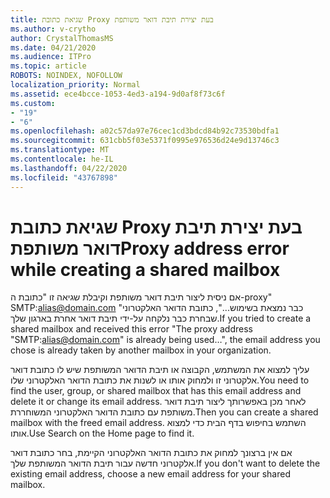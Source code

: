 ```yaml
---
title: שגיאת כתובת Proxy בעת יצירת תיבת דואר משותפת
ms.author: v-crytho
author: CrystalThomasMS
ms.date: 04/21/2020
ms.audience: ITPro
ms.topic: article
ROBOTS: NOINDEX, NOFOLLOW
localization_priority: Normal
ms.assetid: ece4bcce-1053-4ed3-a194-9d0af8f73c6f
ms.custom:
- "19"
- "6"
ms.openlocfilehash: a02c57da97e76cec1cd3bdcd84b92c73530bdfa1
ms.sourcegitcommit: 631cbb5f03e5371f0995e976536d24e9d13746c3
ms.translationtype: MT
ms.contentlocale: he-IL
ms.lasthandoff: 04/22/2020
ms.locfileid: "43767898"
---
```

# <a name="proxy-address-error-while-creating-a-shared-mailbox"></a><span data-ttu-id="10398-102">שגיאת כתובת Proxy בעת יצירת תיבת דואר משותפת</span><span class="sxs-lookup"><span data-stu-id="10398-102">Proxy address error while creating a shared mailbox</span></span>

<span data-ttu-id="10398-103">אם ניסית ליצור תיבת דואר משותפת וקיבלת שגיאה זו "כתובת ה-proxy" SMTP:alias@domain.com "כבר נמצאת בשימוש...", כתובת הדואר האלקטרוני שבחרת כבר נלקחה על-ידי תיבת דואר אחרת בארגון שלך.</span><span class="sxs-lookup"><span data-stu-id="10398-103">If you tried to create a shared mailbox and received this error "The proxy address "SMTP:alias@domain.com" is already being used…", the email address you chose is already taken by another mailbox in your organization.</span></span>
  
<span data-ttu-id="10398-104">עליך למצוא את המשתמש, הקבוצה או תיבת הדואר המשותפת שיש לו כתובת דואר אלקטרוני זו ולמחוק אותו או לשנות את כתובת הדואר האלקטרוני שלו.</span><span class="sxs-lookup"><span data-stu-id="10398-104">You need to find the user, group, or shared mailbox that has this email address and delete it or change its email address.</span></span> <span data-ttu-id="10398-105">לאחר מכן באפשרותך ליצור תיבת דואר משותפת עם כתובת הדואר האלקטרוני המשוחררת.</span><span class="sxs-lookup"><span data-stu-id="10398-105">Then you can create a shared mailbox with the freed email address.</span></span> <span data-ttu-id="10398-106">השתמש בחיפוש בדף הבית כדי למצוא אותו.</span><span class="sxs-lookup"><span data-stu-id="10398-106">Use Search on the Home page to find it.</span></span>
  
<span data-ttu-id="10398-107">אם אין ברצונך למחוק את כתובת הדואר האלקטרוני הקיימת, בחר כתובת דואר אלקטרוני חדשה עבור תיבת הדואר המשותפת שלך.</span><span class="sxs-lookup"><span data-stu-id="10398-107">If you don't want to delete the existing email address, choose a new email address for your shared mailbox.</span></span>
  